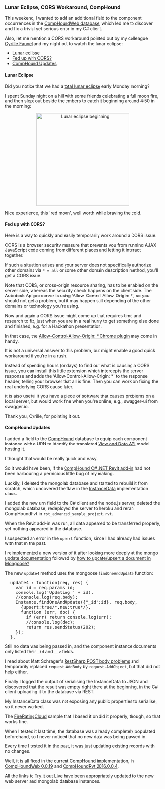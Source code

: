 <head>
<title>The 3D Web Coder</title>
<meta http-equiv="Content-Type" content="text/html; charset=utf-8"/>
<link rel="stylesheet" type="text/css" href="3dwc.css"/>
<script src="run_prettify.js" type="text/javascript"></script>
<!--
<script src="https://google-code-prettify.googlecode.com/svn/loader/run_prettify.js" type="text/javascript"></script>
-->
</head>

<!---

#adskdevnetwrk
#expressjs
#RestSharp #restapi
#Autodesk #IoT #SeeControl #cloud
#python #markdown #asciidoc
#gcal #caldav #googleapi
#milanojs
#3dwebaccel #prague #webgl #3dweb #a360
#au2015 #autocad #inventor #ah8 #cubeathens #developers
#aws #jquery #handlebars
#ViewAndDataAPI
#javascript
#JsFiddle #Reactjs
#autodesku #rtceur
akn_include

Lunar Eclipse, CORS Workaround, CompHound Update #Reactjs #Heroku #MongoDB #3dwebcoder #revitapi #nodejs #adsk #mongolab

This weekend, I wanted to add an additional field to the component occurrences in the CompHoundWeb database, which led me to discover and fix a trivial yet serious error in my C# client. Also, let me mention a CORS workaround pointed out by my colleague Cyrille Fauvel and my night out to watch the lunar eclipse:
&ndash; Lunar eclipse
&ndash; Fed up with CORS?
&ndash; CompHound Updates...

-->


### Lunar Eclipse, CORS Workaround, CompHound

This weekend, I wanted to add an additional field to the component occurrences in
the [CompHoundWeb database](https://github.com/CompHound/CompHoundWeb),
which led me to discover and fix a trivial yet serious error in my C# client.

Also, let me mention a CORS workaround pointed out by my colleague
[Cyrille Fauvel](http://around-the-corner.typepad.com) and my night out to watch the lunar eclipse:

- [Lunar eclipse](#2)
- [Fed up with CORS?](#3)
- [CompHound Updates](#4)


#### <a name="2"></a>Lunar Eclipse

Did you notice that we had
a [total lunar eclipse](https://en.wikipedia.org/wiki/September_2015_lunar_eclipse) early
Monday morning?

I spent Sunday night on a hill with some friends celebrating a full moon fire, and then slept out beside the embers to catch it beginning around 4:50 in the morning:

<center>
<img src="/j/photo/jeremy/2015/2015-09-28_tuellinger/026_lunar_eclipse_begin_cropped.jpg" alt="Lunar eclipse beginning" width="300"/>
</center>

Nice experience, this 'red moon', well worth while braving the cold.


#### <a name="3"></a>Fed up with CORS?

Here is a way to quickly and easily temporarily work around a CORS issue.

[CORS](https://en.wikipedia.org/wiki/Cross-origin_resource_sharing) is
a browser security measure that prevents you from running AJAX JavaScript code coming from different places and letting it interact together.

If such a situation arises and your server does not specifically authorize other domains via `* = all` or some other domain description method, you'll get a CORS issue.

Note that CORS, or cross-origin resource sharing, has to be enabled on the server side, whereas the security check happens on the client side. The Autodesk Apigee server is using ‘Allow-Control-Allow-Origin: *', so you should not get a problem, but it may happen still depending of the other domains or technology you're using.

Now and again a CORS issue might come up that requires time and research to fix, just when you are in a real hurry to get something else done and finished, e.g. for a Hackathon presentation.

In that case,
the [Allow-Control-Allow-Origin: * Chrome plugin](https://chrome.google.com/webstore/detail/allow-control-allow-origi/nlfbmbojpeacfghkpbjhddihlkkiljbi?utm_source=chrome-app-launcher-info-dialog) may
come in handy.

It is not a universal answer to this problem, but might enable a good quick workaround if you‘re in a rush.

Instead of spending hours (or days) to find out what is causing a CORS issue, you can install this little extension which intercepts the server response and adds the ‘Allow-Control-Allow-Origin: *' to the response header, telling your browser that all is fine.
Then you can work on fixing the real underlying CORS cause later.

It is also useful if you have a piece of software that causes problems on a local server, but would work fine when you're online, e.g., swagger-ui from swagger.io.

Thank you, Cyrille, for pointing it out.



#### <a name="4"></a>CompHound Updates

I added a field to
the [CompHound](https://github.com/CompHound) database
to equip each component instance with a URN to identify the
translated [View and Data API](https://developer.autodesk.com/) model hosting it.

I thought that would be really quick and easy.

So it would have been, if
the [CompHound C# .NET Revit add-in](https://github.com/CompHound/CompHoundRvt) had
not been harbouring a pernicious little bug of my making.

Luckily, I deleted the mongolab database and started to rebuild it from scratch, which uncovered the flaw in
the [InstanceData](https://github.com/CompHound/CompHoundRvt/blob/master/CompHoundRvt/InstanceData.cs) implementation class.

I added the new urn field to the C# client and the node.js server, deleted the mongolab database, redeployed the server to heroku and reran CompHoundRvt in `rst_advanced_sample_project.rvt`.

When the Revit add-in was run, all data appeared to be transferred properly, yet nothing appeared in the database.

I suspected an error in the `upsert` function, since I had already had issues with that in the past.

I reimplemented a new version of it after looking more deeply at the
[mongo update documentation](http://docs.mongodb.org/manual/reference/method/db.collection.update)
followed by
[how to update/upsert a document in Mongoose?](http://stackoverflow.com/questions/7267102/how-do-i-update-upsert-a-document-in-mongoose)

The new `update4` method uses the mongoose `findOneAndUpdate` function:

<pre class="prettyprint">
  update4 : function(req, res) {
    var id = req.params.id;
    console.log('Updating ' + id);
    //console.log(req.body);
    Instance.findOneAndUpdate({"_id":id}, req.body,
      {upsert:true/*,new:true*/},
      function (err, doc) {
        if (err) return console.log(err);
        //console.log(doc);
        return res.sendStatus(202);
    });
  },
</pre>

Still no data was being passed in, and the component instance documents only listed their `_id` and `__v` fields.

I read about Matt Schrager's [RestSharp POST body problems](http://matthewschrager.com/2013/02/19/restsharp-post-body) and temporarily replaced `request.AddBody` by `request.AddObject`, but that did not help either.

Finally I logged the output of serialising the InstanceData to JSON and discovered that the result was empty right there at the beginning, in the C# client uploading it to the database via REST.

My InstanceData class was not exposing any public properties to serialise, so it never worked.

The [FireRatingCloud](https://github.com/jeremytammik/FireRatingCloud) sample that I based it on did it properly, though, so that works fine.

When I tested it last time, the database was already completely populated beforehand, so I never noticed that no new data was being passed in.

Every time I tested it in the past, it was just updating existing records with no changes.

Well, it is all fixed in the
current [CompHound](https://github.com/CompHound) implementation,
in [CompHoundWeb 0.0.19](https://github.com/CompHound/CompHoundWeb/releases/tag/0.0.19)
and [CompHoundRvt 2016.0.0.4](https://github.com/CompHound/CompHoundRvt/releases/tag/2016.0.0.4).

All the links to [Try it out Live](https://github.com/CompHound/CompHoundWeb#try-it-out-live) have been appropriately updated to the new web server and mongolab database instances.
